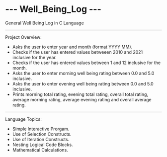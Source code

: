 # --- Well_Being_Log ---

General Well Being Log in C Language 
____________________________________


Project Overview:

* Asks the user to enter year and month (format YYYY MM).
* Checks if the user has entered values betweeen 2010 and 2021 inclusive for the year. 
* Checks if the user has entered values between 1 and 12 inclusive for the month.
* Asks the user to enter morning well being rating between 0.0 and 5.0 inclusive.
* Asks the user to enter evening well being rating between 0.0 and 5.0 inclusive. 
* Prints morning total rating, evening total rating, overall total rating, average morning rating, average evening rating and overall average rating.
____________________________________


Language Topics:

* Simple Interactive Prorgam.
* Use of Selection Constructs.
* Use of Iteration Constructs.
* Nesting Logical Code Blocks.
* Mathematical Calculations.
